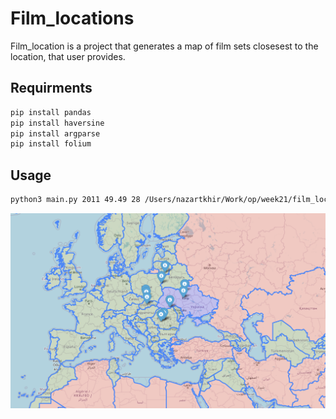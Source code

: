 # Film_locations

Film_location is a project that generates a map of film sets closesest to the location, that user provides.

## Requirments

```bash
pip install pandas
pip install haversine
pip install argparse
pip install folium
```

## Usage

```bash
python3 main.py 2011 49.49 28 /Users/nazartkhir/Work/op/week21/film_locations/final_dataset.csv
```

![example](example.png)
